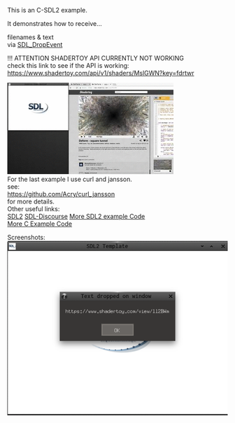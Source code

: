 This is an C-SDL2 example.

It demonstrates how to receive...  

filenames & text  
  via [SDL_DropEvent](https://wiki.libsdl.org/SDL_DropEvent)

  !!! ATTENTION SHADERTOY API CURRENTLY NOT WORKING  
  check this link to see if the API is working:  
  https://www.shadertoy.com/api/v1/shaders/MslGWN?key=fdrtwr  

![Screenshot2](screenshot2.gif)  
For the last example I use curl and jansson.  
see:  
https://github.com/Acry/curl_jansson  
for more details.  
Other useful links:  
[SDL2](https://www.libsdl.org/) [SDL-Discourse](https://discourse.libsdl.org)   [More SDL2 example Code](https://gist.github.com/Acry/baa861b8e370c6eddbb18519c487d9d8)  
[More C Example Code](https://gist.github.com/Acry/554e04bab3a2669a5ba2ecd4d673e875)  

Screenshots:  
![Screenshot](./screenshot.png)

